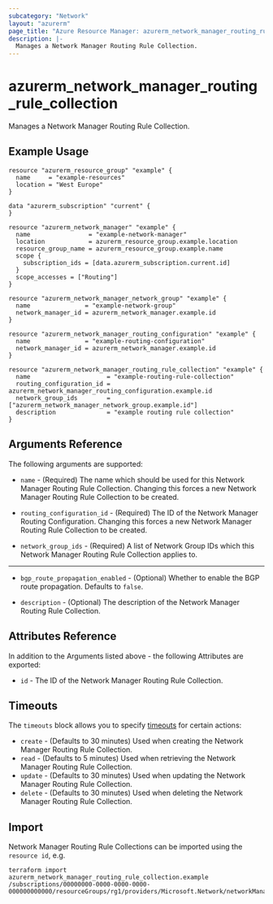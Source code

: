 ```yaml
---
subcategory: "Network"
layout: "azurerm"
page_title: "Azure Resource Manager: azurerm_network_manager_routing_rule_collection"
description: |-
  Manages a Network Manager Routing Rule Collection.
---
```


# azurerm_network_manager_routing_rule_collection

Manages a Network Manager Routing Rule Collection.

## Example Usage

```hcl
resource "azurerm_resource_group" "example" {
  name     = "example-resources"
  location = "West Europe"
}

data "azurerm_subscription" "current" {
}

resource "azurerm_network_manager" "example" {
  name                = "example-network-manager"
  location            = azurerm_resource_group.example.location
  resource_group_name = azurerm_resource_group.example.name
  scope {
    subscription_ids = [data.azurerm_subscription.current.id]
  }
  scope_accesses = ["Routing"]
}

resource "azurerm_network_manager_network_group" "example" {
  name               = "example-network-group"
  network_manager_id = azurerm_network_manager.example.id
}

resource "azurerm_network_manager_routing_configuration" "example" {
  name               = "example-routing-configuration"
  network_manager_id = azurerm_network_manager.example.id
}

resource "azurerm_network_manager_routing_rule_collection" "example" {
  name                     = "example-routing-rule-collection"
  routing_configuration_id = azurerm_network_manager_routing_configuration.example.id
  network_group_ids        = ["azurerm_network_manager_network_group.example.id"]
  description              = "example routing rule collection"
}
```

## Arguments Reference

The following arguments are supported:

* `name` - (Required) The name which should be used for this Network Manager Routing Rule Collection. Changing this forces a new Network Manager Routing Rule Collection to be created.

* `routing_configuration_id` - (Required) The ID of the Network Manager Routing Configuration. Changing this forces a new Network Manager Routing Rule Collection to be created.

* `network_group_ids` - (Required) A list of Network Group IDs which this Network Manager Routing Rule Collection applies to.

---

* `bgp_route_propagation_enabled` - (Optional) Whether to enable the BGP route propagation. Defaults to `false`.

* `description` - (Optional) The description of the Network Manager Routing Rule Collection.

## Attributes Reference

In addition to the Arguments listed above - the following Attributes are exported:

* `id` - The ID of the Network Manager Routing Rule Collection.

## Timeouts

The `timeouts` block allows you to specify [timeouts](https://www.terraform.io/language/resources/syntax#operation-timeouts) for certain actions:

* `create` - (Defaults to 30 minutes) Used when creating the Network Manager Routing Rule Collection.
* `read` - (Defaults to 5 minutes) Used when retrieving the Network Manager Routing Rule Collection.
* `update` - (Defaults to 30 minutes) Used when updating the Network Manager Routing Rule Collection.
* `delete` - (Defaults to 30 minutes) Used when deleting the Network Manager Routing Rule Collection.

## Import

Network Manager Routing Rule Collections can be imported using the `resource id`, e.g.

```shell
terraform import azurerm_network_manager_routing_rule_collection.example /subscriptions/00000000-0000-0000-0000-000000000000/resourceGroups/rg1/providers/Microsoft.Network/networkManagers/manager1/routingConfigurations/conf1/ruleCollections/collection1
```
